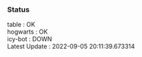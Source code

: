 ### Status


table : OK  
hogwarts : OK  
icy-bot : DOWN  
Latest Update : 2022-09-05 20:11:39.673314

